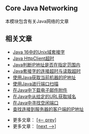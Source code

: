 ## Core Java Networking

本模块包含有关Java网络的文章

## 相关文章

+ [Java 16中的Unix域套接字](http://tu-yucheng.github.io/java-net/2023/06/01/java-unix-domain-socket.html)
+ [Java HttpClient超时](http://tu-yucheng.github.io/java-net/2023/06/01/java-httpclient-timeout.html)
+ [Java判断IP地址是否在指定范围内](http://tu-yucheng.github.io/java-net/2023/06/01/java-check-ip-address-range.html)
+ [Java套接字的连接超时与读取超时](http://tu-yucheng.github.io/java-net/2023/06/01/java-socket-connection-read-timeout.html)
+ [使用Java获取当前机器的IP地址](http://tu-yucheng.github.io/java-net/2023/06/01/java-get-ip-address.html)
+ [使用Java进行端口扫描](http://tu-yucheng.github.io/java-net/2023/06/01/java-port-scanning.html)
+ [在Java中下载电子邮件附件](http://tu-yucheng.github.io/java-net/2023/06/01/java-download-email-attachments.html)
+ [在Java中从给定的URL获取域名](http://tu-yucheng.github.io/java-net/2023/06/01/java-domain-name-from-url.html)
+ [在Java中寻找空闲端口](http://tu-yucheng.github.io/java-net/2023/06/01/java-free-port.html)
+ [查找连接到服务器的客户端的IP地址](http://tu-yucheng.github.io/java-net/2023/06/01/java-client-get-ip-address.html)

- 更多文章： [[<-- prev]](../java-networking-2/README.md)
- 更多文章： [[next -->]](../java-networking-4/README.md)